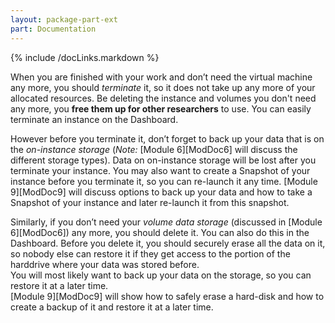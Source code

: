 ```yaml
---
layout: package-part-ext
part: Documentation
---
```

{% include /docLinks.markdown %}

When you are finished with your work and don’t need the virtual machine any more, you should *terminate* it, so it does not take up any more of your allocated resources. Be deleting the instance and volumes you don't need any more, you **free them up for other researchers** to use. You can easily terminate an instance on the Dashboard.

However before you terminate it, don’t forget to back up your data that is on the *on-instance storage* (*Note:* [Module 6][ModDoc6] will discuss the different storage types). Data on on-instance storage will be lost after you terminate your instance. You may also want to create a Snapshot of your instance before you terminate it, so you can re-launch it any time. [Module 9][ModDoc9] will discuss options to back up your data and how to take a Snapshot of your instance and later re-launch it from this snapshot.

Similarly, if you don’t need your *volume data storage* (discussed in [Module 6][ModDoc6]) any more, you should delete it. You can also do this in the Dashboard. Before you delete it, you should securely erase all the data on it, so nobody else can restore it if they get access to the portion of the harddrive where your data was stored before.        
You will most likely want to back up your data on the storage, so you can restore it at a later time.     
[Module 9][ModDoc9] will show how to safely erase a hard-disk and how to create a backup of it and restore it at a later time.


